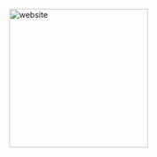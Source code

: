 

<p align="left">
  <img src="https://github.com/wordsguy/stunning-spoon/blob/main/0.png" width="250" title="website">
  
</p>
